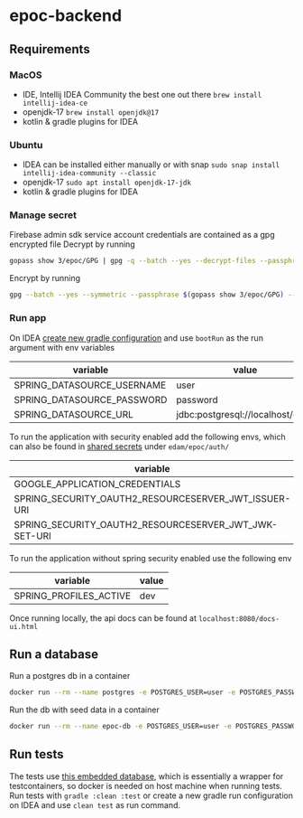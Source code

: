 # epoc-backend

## Requirements

### MacOS
- IDE, Intellij IDEA Community the best one out there `brew install intellij-idea-ce`
- openjdk-17 `brew install openjdk@17`
- kotlin & gradle plugins for IDEA

### Ubuntu
- IDEA can be installed either manually or with snap `sudo snap install intellij-idea-community --classic`
- openjdk-17 `sudo apt install openjdk-17-jdk`
- kotlin & gradle plugins for IDEA

### Manage secret
Firebase admin sdk service account credentials are contained as a gpg encrypted file
Decrypt by running
```bash
gopass show 3/epoc/GPG | gpg -q --batch --yes --decrypt-files --passphrase-fd 0 *.gpg
```

Encrypt by running
```bash
gpg --batch --yes --symmetric --passphrase $(gopass show 3/epoc/GPG) --cipher-algo AES-256 firebase/epoc-auth-firebase-adminsdk.json
```

### Run app
On IDEA [create new gradle configuration](https://www.jetbrains.com/help/idea/run-debug-gradle.html) and use `bootRun` as the run argument with env variables

| variable                   | value                            |
|----------------------------|----------------------------------|
| SPRING_DATASOURCE_USERNAME | user                             |
| SPRING_DATASOURCE_PASSWORD | password                         |
| SPRING_DATASOURCE_URL      | jdbc:postgresql://localhost/epoc |

To run the application with security enabled add the following envs, which can also be found in [shared secrets](https://github.com/three-consulting/secrets) under `edam/epoc/auth/`

| variable                                              | value                                                                                     |
|-------------------------------------------------------|-------------------------------------------------------------------------------------------|
| GOOGLE_APPLICATION_CREDENTIALS                        | firebase/epoc-auth-firebase-adminsdk.json                                                 |
| SPRING_SECURITY_OAUTH2_RESOURCESERVER_JWT_ISSUER-URI  | https://securetoken.google.com/<firebase-app-name>                                        |
| SPRING_SECURITY_OAUTH2_RESOURCESERVER_JWT_JWK-SET-URI | https://www.googleapis.com/service_accounts/v1/jwk/securetoken@system.gserviceaccount.com |

To run the application without spring security enabled use the following env

| variable               | value |
|------------------------|-------|
| SPRING_PROFILES_ACTIVE | dev   |

Once running locally, the api docs can be found at `localhost:8080/docs-ui.html`

## Run a database
Run a postgres db in a container
```bash
docker run --rm --name postgres -e POSTGRES_USER=user -e POSTGRES_PASSWORD=password -e POSTGRES_DB=epoc -p 5432:5432 postgres:14-alpine
```

Run the db with seed data in a container
```bash
docker run --rm --name epoc-db -e POSTGRES_USER=user -e POSTGRES_PASSWORD=password -e POSTGRES_DB=epoc -p 5432:5432 ghcr.io/three-consulting/epoc-db:latest
```

## Run tests
The tests use [this embedded database](https://github.com/zonkyio/embedded-database-spring-test), which is essentially a wrapper for testcontainers, so docker is needed on host machine when running tests.
Run tests with `gradle :clean :test` or create a new gradle run configuration on IDEA and use `clean test` as run command.
